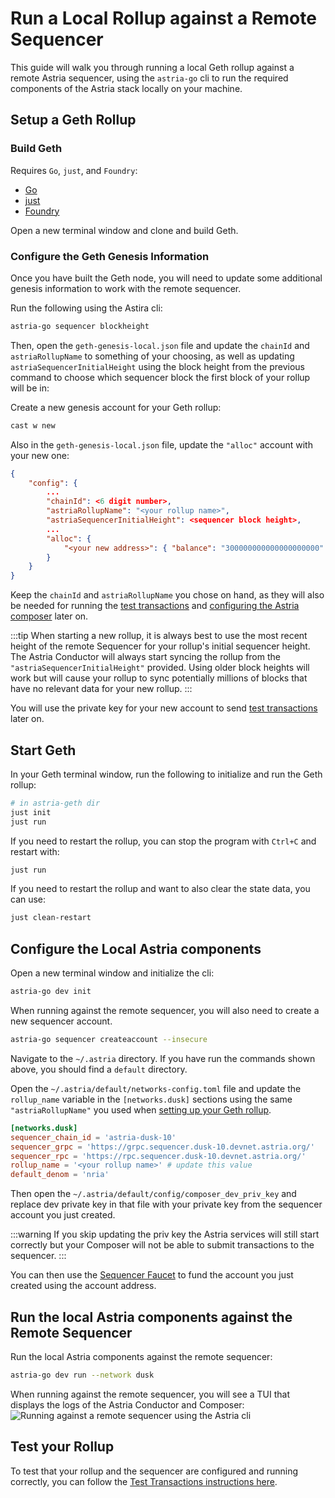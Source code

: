 # Run a Local Rollup against a Remote Sequencer

This guide will walk you through running a local Geth rollup against a remote Astria
sequencer, using the `astria-go` cli to run the required components of the
Astria stack locally on your machine.

## Setup a Geth Rollup

### Build Geth

Requires `Go`, `just`, and `Foundry`:

- [Go](https://go.dev/doc/install)
- [just](https://github.com/casey/just)
- [Foundry](https://book.getfoundry.sh/getting-started/installation)

Open a new terminal window and clone and build Geth.

<!--@include: ../../components/_clone-geth.md-->

### Configure the Geth Genesis Information

Once you have built the Geth node, you will need to update some
additional genesis information to work with the remote sequencer.

Run the following using the Astira cli:

```bash
astria-go sequencer blockheight
```

Then, open the `geth-genesis-local.json` file and update the `chainId` and
`astriaRollupName` to something of your choosing, as well as updating
`astriaSequencerInitialHeight` using the block height from the previous command
to choose which sequencer block the first block of your rollup will be in:

Create a new genesis account for your Geth rollup:

```bash
cast w new
```

Also in the `geth-genesis-local.json` file, update the `"alloc"` account with
your new one:

```json
{
    "config": {
        ...
        "chainId": <6 digit number>,
        "astriaRollupName": "<your rollup name>",
        "astriaSequencerInitialHeight": <sequencer block height>,
        ...
        "alloc": {
            "<your new address>": { "balance": "300000000000000000000" }
        }
    }
}
```

Keep the `chainId` and `astriaRollupName` you chose on hand, as they will also
be needed for running the [test transactions](./test-transactions.md) and
[configuring the Astria composer](#configure-the-local-astria-components) later on.

:::tip
When starting a new rollup, it is always best to use the most recent height of
the remote Sequencer for your rollup's initial sequencer height. The Astria
Conductor will always start syncing the rollup from the
`"astriaSequencerInitialHeight"` provided. Using older block heights
will work but will cause your rollup to sync potentially millions of blocks that
have no relevant data for your new rollup.
:::

You will use the private key for your new account to send [test
transactions](./test-transactions.md) later on. 


## Start Geth

In your Geth terminal window, run the following to initialize and run the Geth rollup:

```bash
# in astria-geth dir
just init
just run
```

If you need to restart the rollup, you can stop the program with `Ctrl+C` and
restart with:

```bash
just run
```

If you need to restart the rollup and want to also clear the state data, you can use:

```bash
just clean-restart
```

## Configure the Local Astria components

Open a new terminal window and initialize the cli:

```bash
astria-go dev init
```

When running against the remote sequencer, you will also need to create a new
sequencer account.

```bash
astria-go sequencer createaccount --insecure
```

Navigate to the `~/.astria` directory. If you have run the commands shown above,
you should find a `default` directory.

Open the `~/.astria/default/networks-config.toml` file and update the
`rollup_name` variable in the `[networks.dusk]` sections using the same
`"astriaRollupName"` you used when [setting up your Geth
rollup](#setup-a-geth-rollup).

```toml
[networks.dusk]
sequencer_chain_id = 'astria-dusk-10'
sequencer_grpc = 'https://grpc.sequencer.dusk-10.devnet.astria.org/'
sequencer_rpc = 'https://rpc.sequencer.dusk-10.devnet.astria.org/'
rollup_name = '<your rollup name>' # update this value
default_denom = 'nria'
```

Then open the `~/.astria/default/config/composer_dev_priv_key` and replace dev private
key in that file with your private key from the sequencer account you just
created. 

:::warning
If you skip updating the priv key the Astria services will still start correctly
but your Composer will not be able to submit transactions to the sequencer.
:::

You can then use the [Sequencer
Faucet](https://faucet.sequencer.dusk-10.devnet.astria.org/) to fund the account
you just created using the account address.

## Run the local Astria components against the Remote Sequencer

Run the local Astria components against the remote sequencer:

```bash
astria-go dev run --network dusk
```

When running against the remote sequencer, you will see a TUI that displays the logs
of the Astria Conductor and Composer:
![Running against a remote sequencer using the Astria
cli](./assets/dusk-10-go-cli-remote-sequencer.png)

## Test your Rollup

To test that your rollup and the sequencer are configured and running correctly,
you can follow the [Test Transactions instructions
here](./test-transactions.md).
